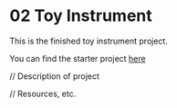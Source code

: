 # 02 Toy Instrument

This is the finished toy instrument project. 

You can find the starter project [here](./../../starters/02_toy_instrument_starter/)

// Description of project

// Resources, etc.